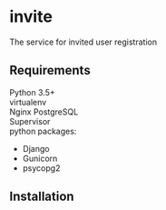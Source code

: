 # invite
The service for invited user registration  
## Requirements
Python 3.5+  
virtualenv  
Nginx
PostgreSQL  
Supervisor  
python packages:  
- Django  
- Gunicorn  
- psycopg2  
   
## Installation  
